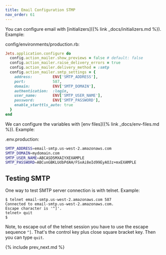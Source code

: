 ```yaml
---
title: Email Configuration STMP
nav_order: 61
---
```


You can configure email with [initializers]({% link _docs/initializers.md %}).  Example:

config/environments/production.rb:

```ruby
Jets.application.configure do
  config.action_mailer.show_previews = false # default: false
  config.action_mailer.raise_delivery_errors = true
  config.action_mailer.delivery_method = :smtp
  config.action_mailer.smtp_settings = {
    address:         ENV['SMTP_ADDRESS'],
    port:            587,
    domain:          ENV['SMTP_DOMAIN'],
    authentication:  :login,
    user_name:       ENV['SMTP_USER_NAME'],
    password:        ENV['SMTP_PASSWORD'],
    enable_starttls_auto: true
  }
end
```

We can configure the variables with [env files]({% link _docs/env-files.md %}).  Example:

.env.production:

```sh
SMTP_ADDRESS=email-smtp.us-west-2.amazonaws.com
SMTP_DOMAIN=mydomain.com
SMTP_USER_NAME=ABCASD5MXAIYXEXAMPLE
SMTP_PASSWORD=ABCunGBKLUdbPdAH/FSxAi8eId99EyAOJz+mxEXAMPLE
```

## Testing SMTP

One way to test SMTP server connection is with telnet. Example:

    $ telnet email-smtp.us-west-2.amazonaws.com 587
    Connected to email-smtp.us-west-2.amazonaws.com.
    Escape character is '^]'.
    telnet> quit
    $

Note, to escape out of the telnet session you have to use the escape sequence `^]`.  That's the control key plus close square bracket key.  Then you can type `quit`.

{% include prev_next.md %}